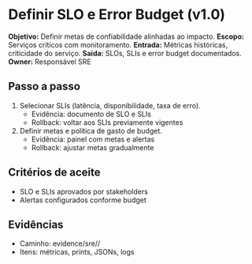 # Definir SLO e Error Budget (v1.0)
**Objetivo:** Definir metas de confiabilidade alinhadas ao impacto.
**Escopo:** Serviços críticos com monitoramento.
**Entrada:** Métricas históricas, criticidade do serviço.
**Saída:** SLOs, SLIs e error budget documentados.
**Owner:** Responsável SRE

## Passo a passo
1) Selecionar SLIs (latência, disponibilidade, taxa de erro).
   - Evidência: documento de SLO e SLIs
   - Rollback: voltar aos SLIs previamente vigentes
2) Definir metas e política de gasto de budget.
   - Evidência: painel com metas e alertas
   - Rollback: ajustar metas gradualmente

## Critérios de aceite
- SLO e SLIs aprovados por stakeholders
- Alertas configurados conforme budget

## Evidências
- Caminho: evidence/sre/<case>/
- Itens: métricas, prints, JSONs, logs
